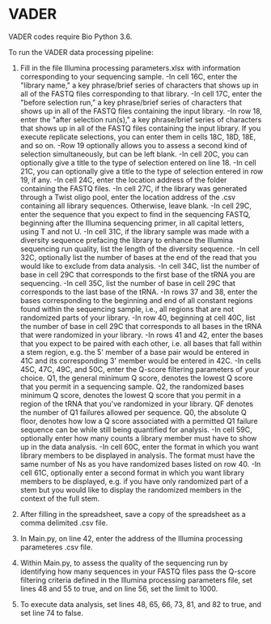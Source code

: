 # VADER
VADER codes require Bio Python 3.6. 

To run the VADER data processing pipeline:

1. Fill in the file Illumina processing parameters.xlsx with information corresponding to your sequencing sample. 
-In cell 16C, enter the "library name," a key phrase/brief series of characters that shows up in all of the FASTQ files corresponding to that library. 
-In cell 17C, enter the "before selection run," a key phrase/brief series of characters that shows up in all of the FASTQ files containing the input library.
-In row 18, enter the "after selection run(s)," a key phrase/brief series of characters that shows up in all of the FASTQ files containing the input library. If you execute replicate selections, you can enter them in cells 18C, 18D, 18E, and so on.
-Row 19 optionally allows you to assess a second kind of selection simultaneously, but can be left blank.
-In cell 20C, you can optionally give a title to the type of selection entered on line 18.
-In cell 21C, you can optionally give a title to the type of selection entered in row 19, if any.
-In cell 24C, enter the location address of the folder containing the FASTQ files.
-In cell 27C, if the library was generated through a Twist oligo pool, enter the location address of the .csv containing all library sequences. Otherwise, leave blank.
-In cell 29C, enter the sequence that you expect to find in the sequencing FASTQ, beginning after the Illumina sequencing primer, in all capital letters, using T and not U.
-In cell 31C, if the library sample was made with a diversity sequence prefacing the library to enhance the Illumina sequencing run quality, list the length of the diversity sequence.
-In cell 32C, optionally list the number of bases at the end of the read that you would like to exclude from data analysis.
-In cell 34C, list the number of base in cell 29C that corresponds to the first base of the tRNA you are sequencing.
-In cell 35C, list the number of base in cell 29C that corresponds to the last base of the tRNA.
-In rows 37 and 38, enter the bases corresponding to the beginning and end of all constant regions found within the sequencing sample, i.e., all regions that are not randomized parts of your library.
-In row 40, beginning at cell 40C, list the number of base in cell 29C that corresponds to all bases in the tRNA that were randomized in your library. 
-In rows 41 and 42, enter the bases that you expect to be paired with each other, i.e. all bases that fall within a stem region, e.g. the 5' member of a base pair would be entered in 41C and its corresponding 3' member would be entered in 42C.
-In cells 45C, 47C, 49C, and 50C, enter the Q-score filtering parameters of your choice. Q1, the general minimum Q score, denotes the lowest Q score that you permit in a sequencing sample. Q2, the randomized bases minimum Q score, denotes the lowest Q score that you permit in a region of the tRNA that you've randomized in your library. QF denotes the number of Q1 failures allowed per sequence. Q0, the absolute Q floor, denotes how low a Q score associated with a permitted Q1 failure sequence can be while still being quantified for analysis.
-In cell 59C, optionally enter how many counts a library member must have to show up in the data analysis.
-In cell 60C, enter the format in which you want library members to be displayed in analysis. The format must have the same number of Ns as you have randomized bases listed on row 40.
-In cell 61C, optionally enter a second format in which you want library members to be displayed, e.g. if you have only randomized part of a stem but you would like to display the randomized members in the context of the full stem.

2. After filling in the spreadsheet, save a copy of the spreadsheet as a comma delimited .csv file.

3. In Main.py, on line 42, enter the address of the Illumina processing parameteres .csv file.

4. Within Main.py, to assess the quality of the sequencing run by identifying how many sequences in your FASTQ files pass the Q-score filtering criteria defined in the Illumina processing parameters file, set lines 48 and 55 to true, and on line 56, set the limit to 1000.

5. To execute data analysis, set lines 48, 65, 66, 73, 81, and 82 to true, and set line 74 to false. 
